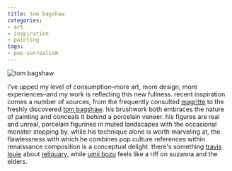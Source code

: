 ```yaml
---
title: tom bagshaw
categories:
- art
- inspiration
- painting
tags:
- pop-surrealism
---
```


![tom bagshaw](/blog/old-uploads/2011/03/20110314-TomBagshaw.png)

i've upped my level of consumption–more art, more design, more experiences–and my work is reflecting this new fullness. recent inspiration comes a number of sources, from the frequently consulted [magritte](http://en.wikipedia.org/wiki/René_Magritte) to the freshly discovered [tom bagshaw](http://www.mostlywanted.com/). his brushwork both embraces the nature of painting and conceals it behind a porcelain veneer. his figures are real and unreal, porcelain figurines in muted landscapes with the occasional monster stopping by. while his technique alone is worth marveling at, the flawlessness with which he combines pop culture references within renaissance composition is a conceptual delight. there's something [travis louie](http://travislouie.com/) about [reliquary](http://www.mostlywanted.com/portfolio-1/reliquary/), while [umii bozu](http://www.mostlywanted.com/portfolio-1/umi-bozu/) feels like a riff on suzanna and the elders.
